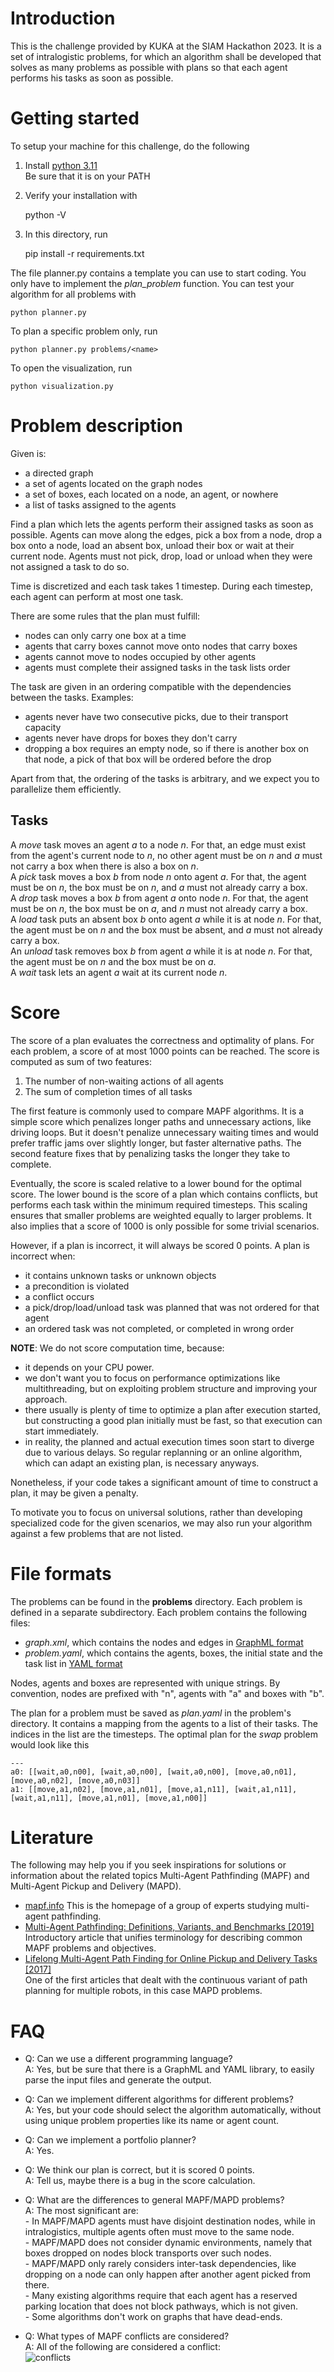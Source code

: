 # Introduction

This is the challenge provided by KUKA at the SIAM Hackathon 2023. It is a set 
of intralogistic problems, for which an algorithm shall be developed that solves
as many problems as possible with plans so that each agent performs his tasks as
soon as possible.


# Getting started

To setup your machine for this challenge, do the following

1. Install [python 3.11](https://www.python.org/downloads/)  
   Be sure that it is on your PATH
2. Verify your installation with
    
    python -V
    
3. In this directory, run

    pip install -r requirements.txt

The file planner.py contains a template you can use to start coding. You only 
have to implement the *plan_problem* function. You can test your algorithm for 
all problems with

    python planner.py

To plan a specific problem only, run

    python planner.py problems/<name>

To open the visualization, run

    python visualization.py


# Problem description

Given is:

- a directed graph
- a set of agents located on the graph nodes
- a set of boxes, each located on a node, an agent, or nowhere
- a list of tasks assigned to the agents

Find a plan which lets the agents perform their assigned tasks as soon as
possible. Agents can move along the edges, pick a box from a node, drop a box 
onto a node, load an absent box, unload their box or wait at their current node.
Agents must not pick, drop, load or unload when they were not assigned a task to
do so.

Time is discretized and each task takes 1 timestep. During each timestep, each 
agent can perform at most one task.

There are some rules that the plan must fulfill:

- nodes can only carry one box at a time
- agents that carry boxes cannot move onto nodes that carry boxes
- agents cannot move to nodes occupied by other agents
- agents must complete their assigned tasks in the task lists order

The task are given in an ordering compatible with the dependencies between the 
tasks. Examples:

- agents never have two consecutive picks, due to their transport capacity
- agents never have drops for boxes they don't carry
- dropping a box requires an empty node, so if there is another box on that 
  node, a pick of that box will be ordered before the drop
  
Apart from that, the ordering of the tasks is arbitrary, and we expect you to
parallelize them efficiently.

## Tasks

A *move* task moves an agent *a* to a node *n*. For that, an edge must exist 
from the agent's current node to *n*, no other agent must be on *n* and *a* must
not carry a box when there is also a box on *n*.  
A *pick* task moves a box *b* from node *n* onto agent *a*. For that, the agent 
must be on *n*, the box must be on *n*, and *a* must not already carry a box.  
A *drop* task moves a box *b* from agent *a* onto node *n*. For that, the agent 
must be on *n*, the box must be on *a*, and *n* must not already carry a box.  
A *load* task puts an absent box *b* onto agent *a* while it is at node *n*.
For that, the agent must be on *n* and the box must be absent, and *a* must not 
already carry a box.  
An *unload* task removes box *b* from agent *a* while it is at node *n*. For 
that, the agent must be on *n* and the box must be on *a*.  
A *wait* task lets an agent *a* wait at its current node *n*.


# Score

The score of a plan evaluates the correctness and optimality of plans. For each
problem, a score of at most 1000 points can be reached. The score is computed as
sum of two features:

1. The number of non-waiting actions of all agents
2. The sum of completion times of all tasks

The first feature is commonly used to compare MAPF algorithms. It is a simple 
score which penalizes longer paths and unnecessary actions, like driving loops. 
But it doesn't penalize unnecessary waiting times and would prefer traffic jams 
over slightly longer, but faster alternative paths. The second feature fixes
that by penalizing tasks the longer they take to complete.

Eventually, the score is scaled relative to a lower bound for the optimal score. 
The lower bound is the score of a plan which contains conflicts, but performs 
each task within the minimum required timesteps.
This scaling ensures that smaller problems are weighted equally to larger 
problems. It also implies that a score of 1000 is only possible for some trivial
scenarios.

However, if a plan is incorrect, it will always be scored 0 points. A plan is
incorrect when:

- it contains unknown tasks or unknown objects
- a precondition is violated
- a conflict occurs
- a pick/drop/load/unload task was planned that was not ordered for that agent
- an ordered task was not completed, or completed in wrong order

**NOTE**: We do not score computation time, because:
  - it depends on your CPU power.
  - we don't want you to focus on performance optimizations like multithreading,
    but on exploiting problem structure and improving your approach.
  - there usually is plenty of time to optimize a plan after execution started,
    but constructing a good plan initially must be fast, so that execution can 
    start immediately.
  - in reality, the planned and actual execution times soon start to diverge due
    to various delays. So regular replanning or an online algorithm, which can
    adapt an existing plan, is necessary anyways.

Nonetheless, if your code takes a significant amount of time to construct a 
plan, it may be given a penalty.

To motivate you to focus on universal solutions, rather than developing
specialized code for the given scenarios, we may also run your algorithm against
a few problems that are not listed.


# File formats

The problems can be found in the **problems** directory. Each problem is 
defined in a separate subdirectory. Each problem contains the following files:

- *graph.xml*, which contains the nodes and edges in 
  [GraphML format](http://graphml.graphdrawing.org/primer/graphml-primer.html)
- *problem.yaml*, which contains the agents, boxes, the initial state and the
  task list in [YAML format](https://yaml.org)

Nodes, agents and boxes are represented with unique strings. By convention, 
nodes are prefixed with "n", agents with "a" and boxes with "b".

The plan for a problem must be saved as *plan.yaml* in the problem's directory.
It contains a mapping from the agents to a list of their tasks. The indices in 
the list are the timesteps.
The optimal plan for the *swap* problem would look like this

    ---
    a0: [[wait,a0,n00], [wait,a0,n00], [wait,a0,n00], [move,a0,n01], [move,a0,n02], [move,a0,n03]]
    a1: [[move,a1,n02], [move,a1,n01], [move,a1,n11], [wait,a1,n11], [wait,a1,n11], [move,a1,n01], [move,a1,n00]]


# Literature

The following may help you if you seek inspirations for solutions or information
about the related topics Multi-Agent Pathfinding (MAPF) and 
Multi-Agent Pickup and Delivery (MAPD).

- [mapf.info]( http://mapf.info )
  This is the homepage of a group of experts studying multi-agent pathfinding.
- [Multi-Agent Pathfinding: Definitions, Variants, and Benchmarks [2019]]( https://arxiv.org/pdf/1906.08291.pdf )  
  Introductory article that unifies terminology for describing common MAPF
  problems and objectives.
- [Lifelong Multi-Agent Path Finding for Online Pickup and Delivery Tasks [2017]]( https://arxiv.org/pdf/1705.10868.pdf )  
  One of the first articles that dealt with the continuous variant of path
  planning for multiple robots, in this case MAPD problems.


# FAQ

- Q: Can we use a different programming language?  
  A: Yes, but be sure that there is a GraphML and YAML library, to easily parse
     the input files and generate the output.

- Q: Can we implement different algorithms for different problems?  
  A: Yes, but your code should select the algorithm automatically, without using
     unique problem properties like its name or agent count.

- Q: Can we implement a portfolio planner?  
  A: Yes.
  
- Q: We think our plan is correct, but it is scored 0 points.  
  A: Tell us, maybe there is a bug in the score calculation.

- Q: What are the differences to general MAPF/MAPD problems?  
  A: The most significant are:  
  \- In MAPF/MAPD agents must have disjoint destination nodes, while in
     intralogistics, multiple agents often must move to the same node.  
  \- MAPF/MAPD does not consider dynamic environments, namely that boxes
     dropped on nodes block transports over such nodes.  
  \- MAPF/MAPD only rarely considers inter-task dependencies, like dropping on a
     node can only happen after another agent picked from there.  
  \- Many existing algorithms require that each agent has a reserved parking 
     location that does not block pathways, which is not given.  
  \- Some algorithms don't work on graphs that have dead-ends.  

- Q: What types of MAPF conflicts are considered?  
  A: All of the following are considered a conflict:  
  ![conflicts](.attachments/conflicts.png)
